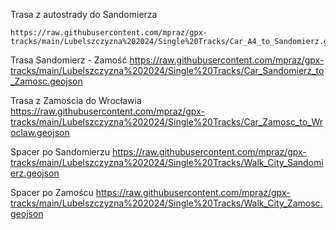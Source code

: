Trasa z autostrady do Sandomierza

```
https://raw.githubusercontent.com/mpraz/gpx-tracks/main/Lubelszczyzna%202024/Single%20Tracks/Car_A4_to_Sandomierz.geojson
```

Trasa Sandomierz - Zamość
https://raw.githubusercontent.com/mpraz/gpx-tracks/main/Lubelszczyzna%202024/Single%20Tracks/Car_Sandomierz_to_Zamosc.geojson

Trasa z Zamościa do Wrocławia
https://raw.githubusercontent.com/mpraz/gpx-tracks/main/Lubelszczyzna%202024/Single%20Tracks/Car_Zamosc_to_Wroclaw.geojson

Spacer po Sandomierzu
https://raw.githubusercontent.com/mpraz/gpx-tracks/main/Lubelszczyzna%202024/Single%20Tracks/Walk_City_Sandomierz.geojson

Spacer po Zamoścu
https://raw.githubusercontent.com/mpraz/gpx-tracks/main/Lubelszczyzna%202024/Single%20Tracks/Walk_City_Zamosc.geojson
